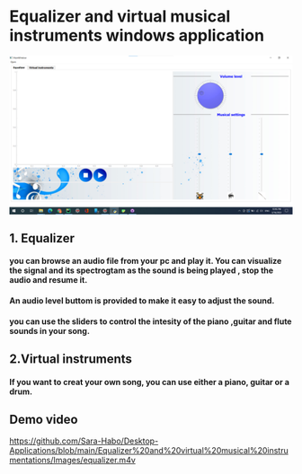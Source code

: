 # Equalizer and virtual musical instruments windows application

<img src="https://github.com/Sara-Habo/Desktop-Applications/blob/main/Equalizer%20and%20virtual%20musical%20instrumentations/Images/equalizer.png" align="center" />

## 1. Equalizer
#### you can browse an audio file from your pc and play it. You can visualize the signal and its spectrogtam as the sound is being played , stop the audio and resume it.
#### An audio level buttom is provided to make it easy to adjust the sound.
#### you can use the sliders to control the intesity of the piano ,guitar and flute sounds in your song.
## 2.Virtual instruments
#### If you want to creat your own song, you can use either a piano, guitar or a drum.
## Demo video
https://github.com/Sara-Habo/Desktop-Applications/blob/main/Equalizer%20and%20virtual%20musical%20instrumentations/Images/equalizer.m4v
